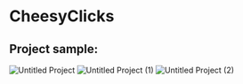 ﻿# CheesyClicks

<h2>Project sample:</h2>

![Untitled Project](https://github.com/user-attachments/assets/af09232f-60de-402a-9ec7-18459eee9ba3)
![Untitled Project (1)](https://github.com/user-attachments/assets/5b93d322-b3f3-429a-a328-d53a82cb5433)
![Untitled Project (2)](https://github.com/user-attachments/assets/e64f22ce-87f7-4bb9-b708-05941a6d644b)
